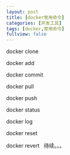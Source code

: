 ```yaml
---
layout: post
title: [docker常用命令]
categories: [开发工具]
tags: [docker,常用命令]
fullview: false
---
```

docker clone

docker add

docker commit

docker pull

docker push

docker status

docker log

docker reset

docker revert
 
待续。。。 
